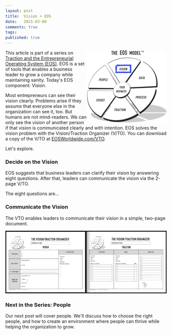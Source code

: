 ```yaml
---
layout: post
title:  Vision + EOS
date:   2021-03-08
comments: true
tags: 
published: true
---
```


<a href="/blog/2021/03/08/vision-and-eos/"><img src="/images/EOS_Vision.jpg" align="right" width="250" padding="10" alt="Vision and the Entrepreneurial Operating System (EOS)" title="Vision and the Entrepreneurial Operating System (EOS)" /></a>

This article is part of a series on [Traction and the Entrepreneurial Operating System (EOS)](/blog/2021/02/15/traction-entrepreneurial-operating-system-eos/). EOS is a set of tools that enables a business leader to grow a company while maintaining sanity. Today's EOS component: Vision.

Most entrepreneurs can see their vision clearly. Problems arise if they assume that everyone else in the organization can see it, too. But humans are not mind-readers. We can only see the vision of another person if that vision is communicated clearly and with intention. EOS solves the vision problem with the Vision/Traction Organizer (V/TO). You can download a copy of the V/TO at [EOSWorldwide.com/VTO](http://EOSWorldwide.com/vto). 

Let's explore.

<!--more-->

### Decide on the Vision

EOS suggests that business leaders can clarify their vision by answering eight questions. After that, leaders can communicate the vision via the 2-page V/TO. 

The eight questions are...


### Communicate the Vision

The VTO enables leaders to communicate their vision in a simple, two-page document.

<img src="/images/EOS_VTO.jpg" width="600" alt="Vision/Traction Organizer from EOS" title="Vision/Traction Organizer from EOS">


### Next in the Series: People

Our next post will cover people. We'll discuss how to choose the right people, and how to create an environment where people can thrive while helping the organization to grow.
